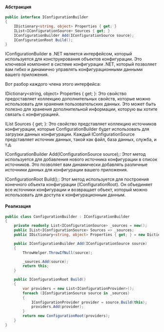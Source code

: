#### Абстракция
```cs
public interface IConfigurationBuilder
{
    IDictionary<string, object> Properties { get; }
    IList<IConfigurationSource> Sources { get; }
    IConfigurationBuilder Add(IConfigurationSource source);
    IConfigurationRoot Build();
}
```

IConfigurationBuilder в .NET является интерфейсом, который используется для конструирования объектов конфигурации. Это ключевой компонент в системе конфигурации .NET, который позволяет вам гибко и динамично управлять конфигурационными данными вашего приложения.

Вот разбор каждого члена этого интерфейса:

IDictionary<string, object> Properties { get; }: Это свойство предоставляет коллекцию дополнительных свойств, которые можно использовать для хранения пользовательских данных. Это может быть полезно для хранения дополнительной информации, которую вы хотите связать с конфигурацией.

IList<IConfigurationSource> Sources { get; }: Это свойство представляет коллекцию источников конфигурации, которые ConfigurationBuilder будет использовать для загрузки данных конфигурации. Каждый IConfigurationSource представляет источник данных, такой как файл, база данных, служба, и т.д.

IConfigurationBuilder Add(IConfigurationSource source);: Этот метод используется для добавления нового источника конфигурации в список источников. Это позволяет вам динамически добавлять различные источники данных для конфигурации вашего приложения.

IConfigurationRoot Build();: Этот метод используется для построения конечного объекта конфигурации (IConfigurationRoot). Он объединяет все источники конфигурации и возвращает объект, который можно использовать для доступа к конфигурационным данным.


#### Реализация
```cs
public class ConfigurationBuilder : IConfigurationBuilder
{
    private readonly List<IConfigurationSource> _sources = new();
    public IList<IConfigurationSource> Sources => _sources;
    public IDictionary<string, object> Properties { get; } = new Dictionary<string, object>();

    public IConfigurationBuilder Add(IConfigurationSource source)
    {
        ThrowHelper.ThrowIfNull(source);

        _sources.Add(source);
        return this;
    }

    public IConfigurationRoot Build()
    {
        var providers = new List<IConfigurationProvider>();
        foreach (IConfigurationSource source in _sources)
        {
            IConfigurationProvider provider = source.Build(this);
            providers.Add(provider);
        }
        return new ConfigurationRoot(providers);
    }
}
```
